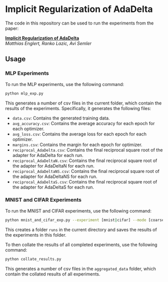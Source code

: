 # Implicit Regularization of AdaDelta

The code in this repository can be used to run the experiments from the paper:

[**Implicit Regularization of AdaDelta**](https://openreview.net/pdf?id=nm40lbbwoR) <br>
*Matthias Englert, Ranko Lazic, Avi Semler*


## Usage

### MLP Experiments

To run the MLP experiments, use the following command:
```bash
python mlp_exp.py
```
This generates a number of csv files in the current folder, which contain the results of the experiments. Specifically, it generates the following files:

- `data.csv`: Contains the generated training data.
- `avg_accuracy.csv`: Contains the average accuracy for each epoch for each optimizer.
- `avg_loss.csv`: Contains the average loss for each epoch for each optimizer.
- `margins.csv`: Contains the margin for each epoch for optimizer.
- `reciprocal_AdaDelta.csv`: Contains the final reciprocal square root of the adapter for AdaDelta for each run.
- `reciprocal_AdaDeltaN.csv`: Contains the final reciprocal square root of the adapter for AdaDeltaN for each run.
- `reciprocal_AdaDeltaNS.csv`: Contains the final reciprocal square root of the adapter for AdaDeltaNS for each run.
- `reciprocal_AdaDeltaS.csv`: Contains the final reciprocal square root of the adapter for AdaDeltaS for each run.

### MNIST and CIFAR Experiments

To run the MNIST and CIFAR experiments, use the following command:
```bash
python mnist_and_cifar_exp.py --experiment [mnist|cifar] --mode [coarse|fine] --runs [number_of_runs] --device [cpu|cuda]
```

This creates a folder `runs` in the current directory and saves the results of the experiments in this folder.

To then collate the results of all completed experiments, use the following command:
```bash
python collate_results.py
```
This generates a number of csv files in the `aggregated_data` folder, which contain the collated results of all experiments.


